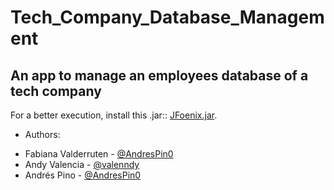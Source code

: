 # Tech_Company_Database_Management 
## An app to manage an employees database of a tech company

For a better execution, install this .jar:: [JFoenix.jar](https://search.maven.org/remotecontent?filepath=com/jfoenix/jfoenix/8.0.10/jfoenix-8.0.10.jar).

- Authors:
*  Fabiana Valderruten - [@AndresPin0](https://github.com/FFabianna)
*  Andy Valencia - [@valenndy](https://github.com/valenndy)
*  Andrés Pino - [@AndresPin0](https://github.com/AndresPin0)
